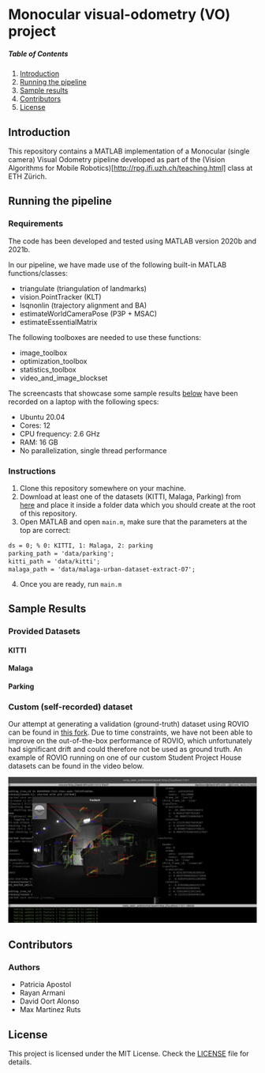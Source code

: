 
# Monocular visual-odometry (VO) project

##### Table of Contents
1. [Introduction](#intro)
2. [Running the pipeline](#runpipeline)
3. [Sample results](#results)
4. [Contributors](#contributors)
5. [License](#license)

<a name="intro"></a>
## Introduction
This repository contains a MATLAB implementation of a Monocular (single camera) Visual Odometry pipeline developed as part of the  (Vision Algorithms for Mobile Robotics)[http://rpg.ifi.uzh.ch/teaching.html] class at ETH Zürich. 

<a name="runpipeline"></a>
## Running the pipeline
### Requirements
The code has been developed and tested using MATLAB version 2020b and 2021b. 

In our pipeline, we have made use of the following built-in MATLAB functions/classes:
* triangulate (triangulation of landmarks)
* vision.PointTracker (KLT)
* lsqnonlin (trajectory alignment and BA)
* estimateWorldCameraPose (P3P + MSAC)
* estimateEssentialMatrix 

The following toolboxes are needed to use these functions:
* image_toolbox
* optimization_toolbox
* statistics_toolbox
* video_and_image_blockset


The screencasts that showcase some sample results [below](#results) have been recorded on a laptop with the following specs:
* Ubuntu 20.04
* Cores: 12
* CPU frequency: 2.6 GHz
* RAM: 16 GB
* No parallelization, single thread performance

### Instructions
1. Clone this repository somewhere on your machine.
2. Download at least one of the datasets (KITTI, Malaga, Parking) from [here](http://rpg.ifi.uzh.ch/teaching.html) and place it inside a folder data which you should create at the root of this repository.
3. Open MATLAB and open `main.m`, make sure that the parameters at the top are correct:
```
ds = 0; % 0: KITTI, 1: Malaga, 2: parking
parking_path = 'data/parking';
kitti_path = 'data/kitti';
malaga_path = 'data/malaga-urban-dataset-extract-07';
```
4. Once you are ready, run `main.m`

<a name="results"><a/>
## Sample Results
<!-- Link to screencasts for provided datasets and for custom dataset as well, do so by creating a link from a screenshot of the CO figs -->
### Provided Datasets
#### KITTI
#### Malaga
#### Parking

### Custom (self-recorded) dataset


Our attempt at generating a validation (ground-truth) dataset using ROVIO can be found in [this fork](https://github.com/RobohouseHQ/rovio). Due to time constraints, we have not been able to improve on the out-of-the-box performance of ROVIO, which unfortunately had significant drift and could therefore not be used as ground truth. An example of ROVIO running on one of our custom Student Project House datasets can be found in the video below.

[![ROVIO on custom DS](img/ROVIO_on_custom_ds.jpeg)](https://youtu.be/_WUWks9dkYk)

<a name="contributors"><a/>
## Contributors
### Authors
+ Patricia Apostol
+ Rayan Armani
+ David Oort Alonso
+ Max Martinez Ruts

<a name="license"><a/>
## License
This project is licensed under the MIT License. Check the [LICENSE](LICENSE) file for details.
